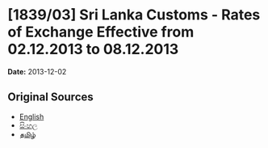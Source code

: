 # [1839/03] Sri Lanka Customs - Rates of Exchange Effective from 02.12.2013 to 08.12.2013

**Date:** 2013-12-02

## Original Sources

- [English](https://documents.gov.lk/view/extra-gazettes/2013/12/1839-03_E.pdf)
- [සිංහල](https://documents.gov.lk/view/extra-gazettes/2013/12/1839-03_S.pdf)
- [தமிழ்](https://documents.gov.lk/view/extra-gazettes/2013/12/1839-03_T.pdf)
